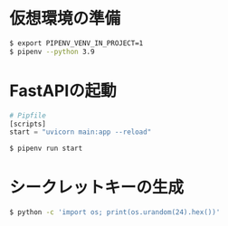 # 仮想環境の準備
```bash
$ export PIPENV_VENV_IN_PROJECT=1
$ pipenv --python 3.9
```

# FastAPIの起動
```python
# Pipfile
[scripts]
start = "uvicorn main:app --reload"
```
```bash
$ pipenv run start
```

# シークレットキーの生成
```bash
$ python -c 'import os; print(os.urandom(24).hex())'
```